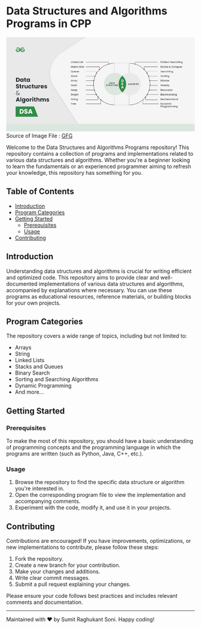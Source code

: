 # Data Structures and Algorithms Programs in CPP

![Data-structure-algorithm](Data-structure-algorithm.png)
Source of Image File : [GFG](https://geeksforgeeks.org/)

Welcome to the Data Structures and Algorithms Programs repository! This repository contains a collection of programs and implementations related to various data structures and algorithms. Whether you're a beginner looking to learn the fundamentals or an experienced programmer aiming to refresh your knowledge, this repository has something for you.

## Table of Contents

- [Introduction](#introduction)
- [Program Categories](#program-categories)
- [Getting Started](#getting-started)
  - [Prerequisites](#prerequisites)
  - [Usage](#usage)
- [Contributing](#contributing)

## Introduction

Understanding data structures and algorithms is crucial for writing efficient and optimized code. This repository aims to provide clear and well-documented implementations of various data structures and algorithms, accompanied by explanations where necessary. You can use these programs as educational resources, reference materials, or building blocks for your own projects.

## Program Categories

The repository covers a wide range of topics, including but not limited to:

- Arrays
- String
- Linked Lists
- Stacks and Queues
- Binary Search
- Sorting and Searching Algorithms
- Dynamic Programming
- And more...

## Getting Started

### Prerequisites

To make the most of this repository, you should have a basic understanding of programming concepts and the programming language in which the programs are written (such as Python, Java, C++, etc.).

### Usage

1. Browse the repository to find the specific data structure or algorithm you're interested in.
2. Open the corresponding program file to view the implementation and accompanying comments.
3. Experiment with the code, modify it, and use it in your projects.

## Contributing

Contributions are encouraged! If you have improvements, optimizations, or new implementations to contribute, please follow these steps:

1. Fork the repository.
2. Create a new branch for your contribution.
3. Make your changes and additions.
4. Write clear commit messages.
5. Submit a pull request explaining your changes.

Please ensure your code follows best practices and includes relevant comments and documentation.

---

Maintained with ❤️ by Sumit Raghukant Soni. Happy coding!
